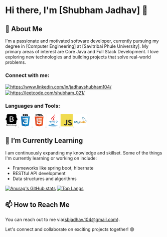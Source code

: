 # Hi there, I'm [Shubham Jadhav] 👋

## 🚀 About Me

I'm a passionate and motivated software developer, currently pursuing my degree in [Computer Engineering] at [Savitribai Phule University]. My primary areas of interest are Core Java and Full Stack Development.
I love exploring new technologies and building projects that solve real-world problems.

<h3 align="left">Connect with me:</h3>
<p align="left">
<a href="https://linkedin.com/in/https://www.linkedin.com/in/jadhavshubham104/" target="blank"><img align="center" src="https://raw.githubusercontent.com/rahuldkjain/github-profile-readme-generator/master/src/images/icons/Social/linked-in-alt.svg" alt="https://www.linkedin.com/in/jadhavshubham104/" height="30" width="40" /></a>
<a href="https://www.leetcode.com/https://leetcode.com/shubham_021/" target="blank"><img align="center" src="https://raw.githubusercontent.com/rahuldkjain/github-profile-readme-generator/master/src/images/icons/Social/leet-code.svg" alt="https://leetcode.com/shubham_021/" height="30" width="40" /></a>
</p>

<h3 align="left">Languages and Tools:</h3>
<p align="left"> <a href="https://getbootstrap.com" target="_blank" rel="noreferrer"> <img src="https://raw.githubusercontent.com/devicons/devicon/master/icons/bootstrap/bootstrap-plain-wordmark.svg" alt="bootstrap" width="40" height="40"/> </a> <a href="https://www.w3schools.com/css/" target="_blank" rel="noreferrer"> <img src="https://raw.githubusercontent.com/devicons/devicon/master/icons/css3/css3-original-wordmark.svg" alt="css3" width="40" height="40"/> </a> <a href="https://www.w3.org/html/" target="_blank" rel="noreferrer"> <img src="https://raw.githubusercontent.com/devicons/devicon/master/icons/html5/html5-original-wordmark.svg" alt="html5" width="40" height="40"/> </a> <a href="https://www.java.com" target="_blank" rel="noreferrer"> <img src="https://raw.githubusercontent.com/devicons/devicon/master/icons/java/java-original.svg" alt="java" width="40" height="40"/> </a> <a href="https://developer.mozilla.org/en-US/docs/Web/JavaScript" target="_blank" rel="noreferrer"> <img src="https://raw.githubusercontent.com/devicons/devicon/master/icons/javascript/javascript-original.svg" alt="javascript" width="40" height="40"/> </a> <a href="https://www.mysql.com/" target="_blank" rel="noreferrer"> <img src="https://raw.githubusercontent.com/devicons/devicon/master/icons/mysql/mysql-original-wordmark.svg" alt="mysql" width="40" height="40"/> </a> </p>


## 🌱 I’m Currently Learning

I am continuously expanding my knowledge and skillset. Some of the things I'm currently learning or working on include:

- Frameworks like spring boot, hibernate
- RESTful API development
- Data structures and algorithms

[![Anurag's GitHub stats](https://github-readme-stats.vercel.app/api?username=ShubhamBJ21)](https://github.com/anuraghazra/github-readme-stats)
[![Top Langs](https://github-readme-stats.vercel.app/api/top-langs/?username=ShubhamBJ21)](https://github.com/anuraghazra/github-readme-stats)

## 📫 How to Reach Me

You can reach out to me via(sbjadhav.104@gmail.com).

Let's connect and collaborate on exciting projects together! 😄


<!---
ShubhamBJ21/ShubhamBJ21 is a ✨ special ✨ repository because its `README.md` (this file) appears on your GitHub profile.
You can click the Preview link to take a look at your changes.
--->
